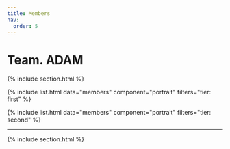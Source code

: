 ```yaml
---
title: Members
nav:
  order: 5
---
```

# **Team. ADAM**

{% include section.html %}

{%
  include list.html
  data="members"
  component="portrait"
  filters="tier: first" 
%}

{%
  include list.html
  data="members"
  component="portrait"
  filters="tier: second" 
%}

***


{% include section.html %}